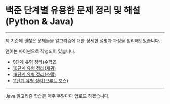 # 백준 단계별 유용한 문제 정리 및 해설(Python & Java)
<hr>
제 기준에 괜찮은 문제들을 알고리즘에 대한 상세한 설명과 과정을 정리해보았습니다.
<p>언어는 파이썬으로 작성되어 있습니다.</p>

<ul>
  <li>
    <a href='https://blog.naver.com/qkrdnjsrl0628/222523352857'>9단계 유형 정리(수학2)</a>
  </li>
  <li>
    <a href='https://blog.naver.com/qkrdnjsrl0628/222553630691'>10단계 유형 정리(재귀)</a>
  </li>
    <li>
    <a href='https://blog.naver.com/qkrdnjsrl0628/222534807422'>18단계 유형 정리(스택)</a>
  </li>
  <li>
    <a href='https://blog.naver.com/qkrdnjsrl0628/222532062186'>11단계 유형 정리(브루트 포스)</a>
  </li>
</ul>
  
<hr>
<span> Java 알고리즘 학습은 매주 주말마다 업로드 하겠습니다.</span>
